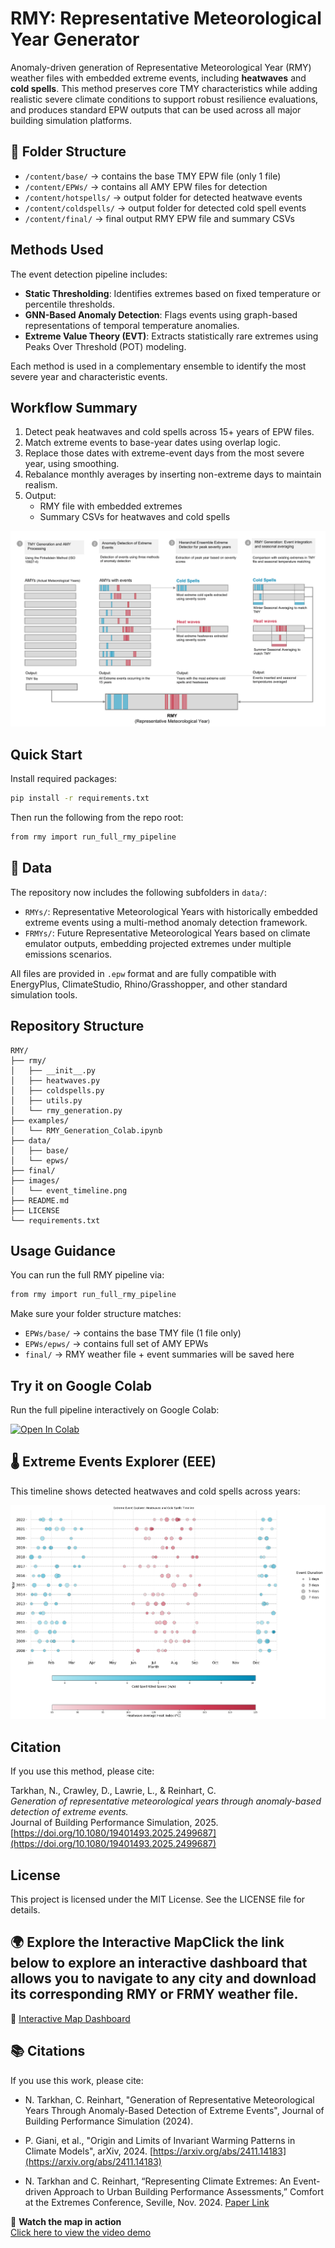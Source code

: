 # RMY: Representative Meteorological Year Generator

Anomaly-driven generation of Representative Meteorological Year (RMY) weather files with embedded extreme events, including **heatwaves** and **cold spells**. This method preserves core TMY characteristics while adding realistic severe climate conditions to support robust resilience evaluations, and produces standard EPW outputs that can be used across all major building simulation platforms.

## 📁 Folder Structure

- `/content/base/` → contains the base TMY EPW file (only 1 file)
- `/content/EPWs/` → contains all AMY EPW files for detection
- `/content/hotspells/` → output folder for detected heatwave events
- `/content/coldspells/` → output folder for detected cold spell events
- `/content/final/` → final output RMY EPW file and summary CSVs


## Methods Used

The event detection pipeline includes:
- **Static Thresholding**: Identifies extremes based on fixed temperature or percentile thresholds.
- **GNN-Based Anomaly Detection**: Flags events using graph-based representations of temporal temperature anomalies.
- **Extreme Value Theory (EVT)**: Extracts statistically rare extremes using Peaks Over Threshold (POT) modeling.

Each method is used in a complementary ensemble to identify the most severe year and characteristic events.

## Workflow Summary

1. Detect peak heatwaves and cold spells across 15+ years of EPW files.
2. Match extreme events to base-year dates using overlap logic.
3. Replace those dates with extreme-event days from the most severe year, using smoothing.
4. Rebalance monthly averages by inserting non-extreme days to maintain realism.
5. Output:
   - RMY file with embedded extremes
   - Summary CSVs for heatwaves and cold spells


![RMY Workflow](images/Fig1.png)


## Quick Start

Install required packages:
```bash
pip install -r requirements.txt
```

Then run the following from the repo root:
```bash
from rmy import run_full_rmy_pipeline
```


## 📁 Data

The repository now includes the following subfolders in `data/`:

- `RMYs/`: Representative Meteorological Years with historically embedded extreme events using a multi-method anomaly detection framework.
- `FRMYs/`: Future Representative Meteorological Years based on climate emulator outputs, embedding projected extremes under multiple emissions scenarios.

All files are provided in `.epw` format and are fully compatible with EnergyPlus, ClimateStudio, Rhino/Grasshopper, and other standard simulation tools.


## Repository Structure

```
RMY/
├── rmy/
│   ├── __init__.py
│   ├── heatwaves.py
│   ├── coldspells.py
│   ├── utils.py
│   └── rmy_generation.py
├── examples/
│   └── RMY_Generation_Colab.ipynb
├── data/
│   ├── base/
│   └── epws/
├── final/
├── images/
│   └── event_timeline.png
├── README.md
├── LICENSE
└── requirements.txt
```

## Usage Guidance

You can run the full RMY pipeline via:

```bash
from rmy import run_full_rmy_pipeline
```

Make sure your folder structure matches:
- `EPWs/base/` → contains the base TMY file (1 file only)
- `EPWs/epws/` → contains full set of AMY EPWs
- `final/` → RMY weather file + event summaries will be saved here

## Try it on Google Colab

Run the full pipeline interactively on Google Colab:

[![Open In Colab](https://colab.research.google.com/assets/colab-badge.svg)](https://colab.research.google.com/github/Nadatarkhan/RMY/blob/main/examples/RMY_Generation_Colab.ipynb)

## 🌡️ Extreme Events Explorer (EEE)

This timeline shows detected heatwaves and cold spells across years:

![Event Timeline](images/event_timeline.png)
## Citation

If you use this method, please cite:

Tarkhan, N., Crawley, D., Lawrie, L., & Reinhart, C.  
*Generation of representative meteorological years through anomaly-based detection of extreme events.*  
Journal of Building Performance Simulation, 2025.  
[https://doi.org/10.1080/19401493.2025.2499687](https://doi.org/10.1080/19401493.2025.2499687)


## License

This project is licensed under the MIT License. See the LICENSE file for details.

## 🌍 Explore the Interactive MapClick the link below to explore an interactive dashboard that allows you to navigate to any city and download its corresponding RMY or FRMY weather file.

🔗 [Interactive Map Dashboard](https://svante.mit.edu/~pgiani/buildings/)

## 📚 Citations

If you use this work, please cite:

- N. Tarkhan, C. Reinhart, "Generation of Representative Meteorological Years Through Anomaly-Based Detection of Extreme Events", Journal of Building Performance Simulation (2024).

- P. Giani, et al., "Origin and Limits of Invariant Warming Patterns in Climate Models", arXiv, 2024. [https://arxiv.org/abs/2411.14183](https://arxiv.org/abs/2411.14183)

- N. Tarkhan and C. Reinhart, “Representing Climate Extremes: An Event-driven Approach to Urban Building Performance Assessments,” Comfort at the Extremes Conference, Seville, Nov. 2024. [Paper Link](https://drive.google.com/file/d/14Kj9-jcL_SQGUaTvbdAzLVPOJHHWHLz0/view?usp=sharing)


🎥 **Watch the map in action**  
[Click here to view the video demo](images/map.mp4)

